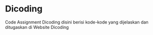 # Dicoding
Code Assignment Dicoding
disini berisi kode-kode yang dijelaskan dan ditugaskan di Website Dicoding
